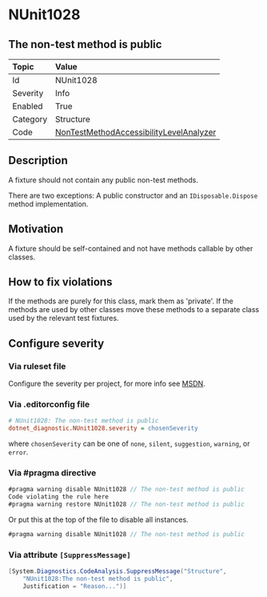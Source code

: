 # NUnit1028

## The non-test method is public

| Topic    | Value
| :--      | :--
| Id       | NUnit1028
| Severity | Info
| Enabled  | True
| Category | Structure
| Code     | [NonTestMethodAccessibilityLevelAnalyzer](https://github.com/nunit/nunit.analyzers/blob/4.4.0/src/nunit.analyzers/NonTestMethodAccessibilityLevel/NonTestMethodAccessibilityLevelAnalyzer.cs)

## Description

A fixture should not contain any public non-test methods.

There are two exceptions: A public constructor and an `IDisposable.Dispose` method implementation.

## Motivation

A fixture should be self-contained and not have methods callable by other classes.

## How to fix violations

If the methods are purely for this class, mark them as 'private'. If the methods are used by other classes move these
methods to a separate class used by the relevant test fixtures.

<!-- start generated config severity -->
## Configure severity

### Via ruleset file

Configure the severity per project, for more info see
[MSDN](https://learn.microsoft.com/en-us/visualstudio/code-quality/using-rule-sets-to-group-code-analysis-rules?view=vs-2022).

### Via .editorconfig file

```ini
# NUnit1028: The non-test method is public
dotnet_diagnostic.NUnit1028.severity = chosenSeverity
```

where `chosenSeverity` can be one of `none`, `silent`, `suggestion`, `warning`, or `error`.

### Via #pragma directive

```csharp
#pragma warning disable NUnit1028 // The non-test method is public
Code violating the rule here
#pragma warning restore NUnit1028 // The non-test method is public
```

Or put this at the top of the file to disable all instances.

```csharp
#pragma warning disable NUnit1028 // The non-test method is public
```

### Via attribute `[SuppressMessage]`

```csharp
[System.Diagnostics.CodeAnalysis.SuppressMessage("Structure",
    "NUnit1028:The non-test method is public",
    Justification = "Reason...")]
```
<!-- end generated config severity -->
